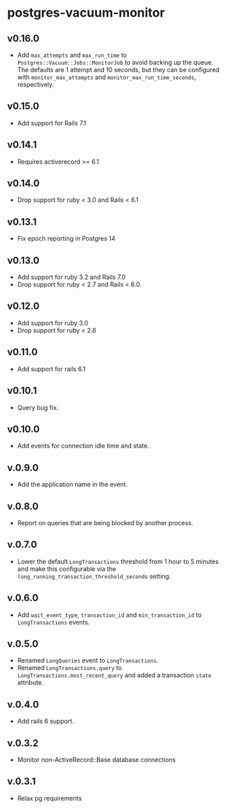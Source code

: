 # postgres-vacuum-monitor

## v0.16.0
- Add `max_attempts` and `max_run_time` to `Postgres::Vacuum::Jobs::MonitorJob` to avoid backing up the queue. The
  defaults are 1 attempt and 10 seconds, but they can be configured with `monitor_max_attempts` and
  `monitor_max_run_time_seconds`, respectively.

## v0.15.0
- Add support for Rails 7.1

## v0.14.1
- Requires activerecord >= 6.1

## v0.14.0
- Drop support for ruby < 3.0 and Rails < 6.1

## v0.13.1
- Fix epoch reporting in Postgres 14

## v0.13.0
- Add support for ruby 3.2 and Rails 7.0
- Drop support for ruby < 2.7 and Rails < 6.0.

## v0.12.0
- Add support for ruby 3.0
- Drop support for ruby < 2.6

## v0.11.0
- Add support for rails 6.1

## v0.10.1
- Query bug fix.

## v0.10.0
- Add events for connection idle time and state.

## v.0.9.0
- Add the application name in the event.

## v.0.8.0
- Report on queries that are being blocked by another process.

## v.0.7.0
- Lower the default `LongTransactions` threshold from 1 hour to 5 minutes and make this configurable via
  the `long_running_transaction_threshold_seconds` setting.

## v.0.6.0
- Add `wait_event_type`, `transaction_id` and `min_transaction_id` to `LongTransactions` events.

## v.0.5.0
- Renamed `LongQueries` event to `LongTransactions`.
- Renamed `LongTransactions.query` to `LongTransactions.most_recent_query` and added a
  transaction `state` attribute.

## v.0.4.0
  - Add rails 6 support.

## v.0.3.2
  - Monitor non-ActiveRecord::Base database connections

## v.0.3.1
  - Relax pg requirements
